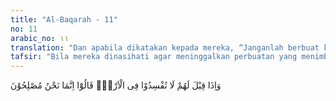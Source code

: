 ```yaml
---
title: "Al-Baqarah - 11"
no: 11
arabic_no: ١١
translation: "Dan apabila dikatakan kepada mereka, “Janganlah berbuat kerusakan di bumi!” Mereka menjawab, “Sesungguhnya kami justru orang-orang yang melakukan perbaikan.”"
tafsir: "Bila mereka dinasihati agar meninggalkan perbuatan yang menimbulkan kerusakan di bumi, mereka selalu membuat dalih dan alasan dengan mengatakan bahwa mereka sebenarnya berusaha mengadakan perbaikan. Mereka bahkan menganggap apa yang mereka kerjakan sebagai usaha untuk kebaikan orang-orang Islam dan untuk menciptakan perdamaian antara kaum Muslimin dengan golongan lainnya. Mereka mengatakan bahwa tindakan-tindakan mereka yang merusak itu sebagai suatu usaha perbaikan untuk menipu kaum Muslimin."
---
```

وَاِذَا قِيْلَ لَهُمْ لَا تُفْسِدُوْا فِى الْاَرْضِۙ قَالُوْٓا اِنَّمَا نَحْنُ مُصْلِحُوْنَ